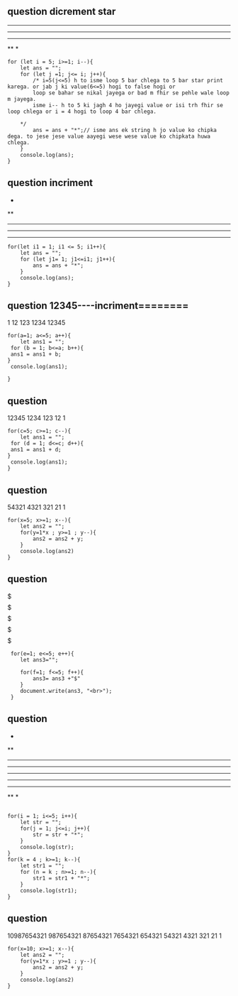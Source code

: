 ## question dicrement star
 *****
 ****
 ***
 **
 *

```
for (let i = 5; i>=1; i--){
    let ans = "";
    for (let j =1; j<= i; j++){ 
        /* i=5(j<=5) h to isme loop 5 bar chlega to 5 bar star print karega. or jab j ki value(6<=5) hogi to false hogi or 
        loop se bahar se nikal jayega or bad m fhir se pehle wale loop m jayega. 
        isme i-- h to 5 ki jagh 4 ho jayegi value or isi trh fhir se loop chlega or i = 4 hogi to loop 4 bar chlega. 

    */
        ans = ans + "*";// isme ans ek string h jo value ko chipka dega. to jese jese value aayegi wese wese value ko chipkata huwa chlega.
    }
    console.log(ans);
}
```

## question incriment
*
**
***
****
*****
```
for(let i1 = 1; i1 <= 5; i1++){
    let ans = "";
    for (let j1= 1; j1<=i1; j1++){
        ans = ans + "*";
    }
    console.log(ans);
}
```
## question 12345----incriment========
1
12
123
1234
12345
```
for(a=1; a<=5; a++){
    let ans1 = "";
 for (b = 1; b<=a; b++){
 ans1 = ans1 + b;
}
 console.log(ans1);
    
}
```
## question
12345
1234
123
12
1


```
for(c=5; c>=1; c--){
    let ans1 = "";
 for (d = 1; d<=c; d++){
 ans1 = ans1 + d;
}
 console.log(ans1);
}
```
## question
 54321
 4321
 321
 21
 1
```
for(x=5; x>=1; x--){
    let ans2 = "";
    for(y=1*x ; y>=1 ; y--){
        ans2 = ans2 + y;
    }
    console.log(ans2)
}
```
## question
 $$$$$
 $$$$$
 $$$$$
 $$$$$
 $$$$$
```
 for(e=1; e<=5; e++){
    let ans3="";
   
    for(f=1; f<=5; f++){
        ans3= ans3 +"$"
    }
    document.write(ans3, "<br>");
 }
```
 ## question
 *
 **
 ***
 ****
 *****
 ****
 ***
 **
 *
```

for(i = 1; i<=5; i++){
    let str = "";
    for(j = 1; j<=i; j++){
        str = str + "*";
    }
    console.log(str);
}
for(k = 4 ; k>=1; k--){
    let str1 = "";
    for (n = k ; n>=1; n--){
        str1 = str1 + "*";
    }
    console.log(str1);
}
```



## question
10987654321
987654321
87654321
7654321
654321
54321
4321
321
21
1
```
for(x=10; x>=1; x--){
    let ans2 = "";
    for(y=1*x ; y>=1 ; y--){
        ans2 = ans2 + y;
    }
    console.log(ans2)
}
```
